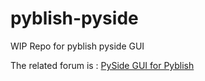 # pyblish-pyside
WIP Repo for pyblish pyside GUI

The related forum is : 
[PySide GUI for Pyblish][1]

[1]: http://forums.pyblish.com/t/pyside-gui-for-pyblish/176
